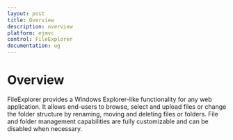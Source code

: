 ```yaml
---
layout: post
title: Overview
description: overview
platform: ejmvc
control: FileExplorer
documentation: ug
---
```


# Overview

FileExplorer provides a Windows Explorer-like functionality for any web application. It allows end-users to browse, select and upload files or change the folder structure by renaming, moving and deleting files or folders. File and folder management capabilities are fully customizable and can be disabled when necessary.

